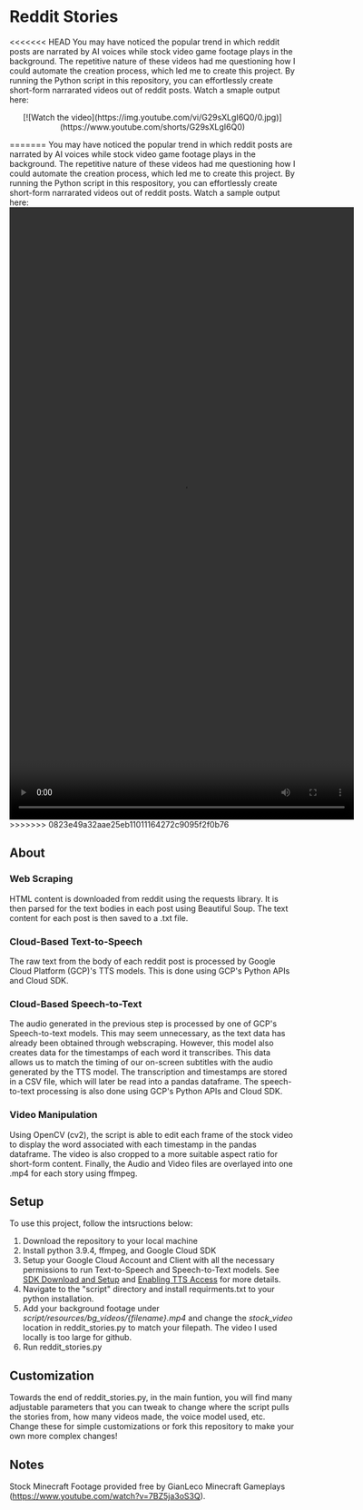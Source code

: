 # Reddit Stories
<<<<<<< HEAD
You may have noticed the popular trend in which reddit posts are narrated by AI voices while stock video game footage plays in the background.  The repetitive nature of these videos had me questioning how I could automate the creation process, which led me to create this project.  By running the Python script in this repository, you can effortlessly create short-form narrarated videos out of reddit posts.  Watch a smaple output here: 
<p align=center>
[![Watch the video](https://img.youtube.com/vi/G29sXLgI6Q0/0.jpg)](https://www.youtube.com/shorts/G29sXLgI6Q0)
</p>
=======
You may have noticed the popular trend in which reddit posts are narrated by AI voices while stock video game footage plays in the background.  The repetitive nature of these videos had me questioning how I could automate the creation process, which led me to create this project.  By running the Python script in this respository, you can effortlessly create short-form narrarated videos out of reddit posts.  Watch a sample output here: 

<video width="607" height="1080" controls>
  <source src="https://github.com/larmo465/reddit-stories/blob/main/samples/do%20fathers%20have%20a%20sixth%20sense%20too.mp4">
  Your browser does not support the video tag.
</video>
>>>>>>> 0823e49a32aae25eb11011164272c9095f2f0b76

## About
### Web Scraping
HTML content is downloaded from reddit using the requests library.  It is then parsed for the text bodies in each post using Beautiful Soup.  The text content for each post is then saved to a .txt file. 

### Cloud-Based Text-to-Speech
The raw text from the body of each reddit post is processed by Google Cloud Platform (GCP)'s TTS models.  This is done using GCP's Python APIs and Cloud SDK.

### Cloud-Based Speech-to-Text
The audio generated in the previous step is processed by one of GCP's Speech-to-text models.  This may seem unnecessary, as the text data has already been obtained through webscraping.  However, this model also creates data for the timestamps of each word it transcribes.  This data allows us to match the timing of our on-screen subtitles with the audio generated by the TTS model.  The transcription and timestamps are stored in a CSV file, which will later be read into a pandas dataframe.  The speech-to-text processing is also done using GCP's Python APIs and Cloud SDK.

### Video Manipulation
Using OpenCV (cv2), the script is able to edit each frame of the stock video to display the word associated with each timestamp in the pandas dataframe.  The video is also cropped to a more suitable aspect ratio for short-form content.  Finally, the Audio and Video files are overlayed into one .mp4 for each story using ffmpeg.

## Setup
To use this project, follow the intsructions below:
1. Download the repository to your local machine
2. Install python 3.9.4, ffmpeg, and Google Cloud SDK
3. Setup your Google Cloud Account and Client with all the necessary permissions to run Text-to-Speech and Speech-to-Text models.  See [SDK Download and Setup](https://cloud.google.com/sdk/gcloud#download_and_install_the) and [Enabling TTS Access](https://cloud.google.com/text-to-speech/access-control) for more details.
4. Navigate to the "script" directory and install requirments.txt to your python installation.
5. Add your background footage under *script/resources/bg_videos/{filename}.mp4* and change the *stock_video* location in reddit_stories.py to match your filepath.  The video I used locally is too large for github.
6. Run reddit_stories.py

## Customization
Towards the end of reddit_stories.py, in the main funtion, you will find many adjustable parameters that you can tweak to change where the script pulls the stories from, how many videos made, the voice model used, etc.  Change these for simple customizations or fork this repository to make your own more complex changes!

## Notes
Stock Minecraft Footage provided free by GianLeco Minecraft Gameplays (https://www.youtube.com/watch?v=7BZ5ja3oS3Q).
